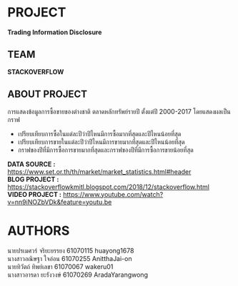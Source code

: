 # PROJECT
**Trading Information Disclosure**   

## TEAM
**STACKOVERFLOW**
    
## ABOUT PROJECT
การแสดงข้อมูลการซื้อขายของต่างชาติ ตลาดหลักทรัพย์รายปี ตั้งแต่ปี 2000-2017 โดยแสดงผลเป็นกราฟ
- เปรียบเทียบการซื้อในแต่ละปีว่าปีไหนมีการซื้อมากที่สุดและปีไหนน้อยที่สุด
- เปรียบเทียบการขายในแต่ละปีว่าปีไหนมีการขายมากที่สุดและปีไหนน้อยที่สุด
- กราฟของปีที่มีการซื้อการขายมากที่สุดและกราฟของปีที่มีการซื้อการขายน้อยที่สุด

**DATA SOURCE     :**   https://www.set.or.th/th/market/market_statistics.html#header
<br>**BLOG PROJECT    :**   https://stackoverflowkmitl.blogspot.com/2018/12/stackoverflow.html
<br>**VIDEO PROJECT   :**   https://www.youtube.com/watch?v=nn9iNOZbVDk&feature=youtu.be
 			
# AUTHORS
นายปรเมศวร์ จริยะยรรยง 61070115 huayong1678
<br>นางสาวอณิษฐา ใจอ่อน 61070255 AnitthaJai-on
<br>นายทิวัตถ์ ทิพย์เลขา 61070067 wakeru01
<br>นางสาวอารดา ยะรังวงษ์ 61070269 AradaYarangwong
